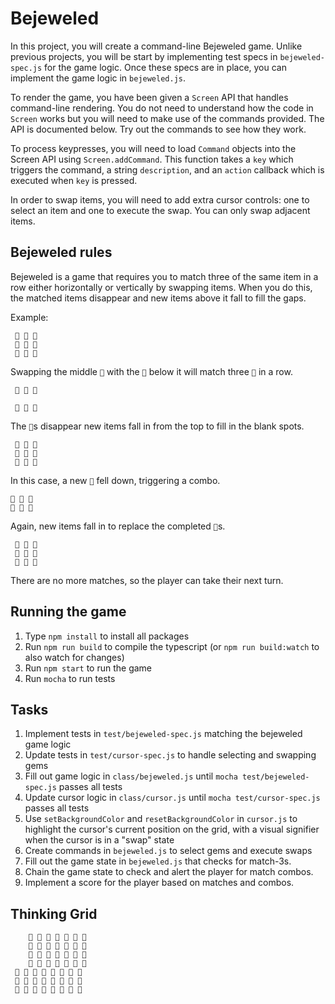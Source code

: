 # Bejeweled

In this project, you will create a command-line Bejeweled game. Unlike
previous projects, you will be start by implementing test specs in
`bejeweled-spec.js` for the game logic. Once these specs are in place, you can
implement the game logic in `bejeweled.js`.

To render the game, you have been given a `Screen` API that handles
command-line rendering. You do not need to understand how the code in `Screen`
works but you will need to make use of the commands provided. The API is
documented below. Try out the commands to see how they work.

To process keypresses, you will need to load `Command` objects into the Screen
API using `Screen.addCommand`. This function takes a `key` which triggers the
command, a string `description`, and an `action` callback which is executed
when `key` is pressed.

In order to swap items, you will need to add extra cursor controls: one to
select an item and one to execute the swap. You can only swap adjacent items.

## Bejeweled rules

Bejeweled is a game that requires you to match three of the same item in a row
either horizontally or vertically by swapping items. When you do this, the
matched items disappear and new items above it fall to fill the gaps.

Example:

```
 🥝 🍓 🥥
 🍇 🍊 🍇
 🥝 🍇 🍊
```

Swapping the middle `🍊` with the `🍇` below it will match three `🍇` in a row.

```
 🥝 🍓 🥥

 🥝 🍊 🍊
```

The `🍇`s disappear new items fall in from the top to fill in the blank spots.

```
 🥝 🍋 🍊
 🥝 🍓 🥥
 🥝 🍊 🍊
```

In this case, a new `🥝` fell down, triggering a combo.

```
🍋 🍊 🍓
🥥 🍊 🍊
```

Again, new items fall in to replace the completed `🥝`s.

```
 🍓 🍋 🍊
 🍇 🍓 🥥
 🍋 🍊 🍊
```

There are no more matches, so the player can take their next turn.

## Running the game

1. Type `npm install` to install all packages
2. Run `npm run build` to compile the typescript (or `npm run build:watch` to also watch for changes)
3. Run `npm start` to run the game
4. Run `mocha` to run tests

## Tasks

1. Implement tests in `test/bejeweled-spec.js` matching the bejeweled game logic
2. Update tests in `test/cursor-spec.js` to handle selecting and swapping gems
3. Fill out game logic in `class/bejeweled.js` until `mocha
test/bejeweled-spec.js` passes all tests
4. Update cursor logic in `class/cursor.js` until `mocha
test/cursor-spec.js` passes all tests
5. Use `setBackgroundColor` and `resetBackgroundColor` in `cursor.js` to
   highlight the cursor's current position on the grid, with a visual
   signifier when the cursor is in a "swap" state
6. Create commands in `bejeweled.js` to select gems and execute swaps
7. Fill out the game state in `bejeweled.js` that checks for match-3s.
8. Chain the game state to check and alert the player for match combos.
9. Implement a score for the player based on matches and combos.

## Thinking Grid

```
    🍎 🍋 🍊 🍋 🍒 🍓 🍌
    🍓 🍌 🥥 🍇 🍊 🥥 🍒
    🍎 🍊 🥝 🍓 🥥 🍎 🥥
    🍎 🍒 🍉 🥝 🍊 🍌 🍒
 🍓 🍎 🍋 🍊 🍋 🍊 🍓 🍌
 🍇 🍓 🍌 🥥 🍇 🥝 🍇 🍒
 🍋 🍊 🍊 🥝 🍓 🥥 🍊 🥥
```
